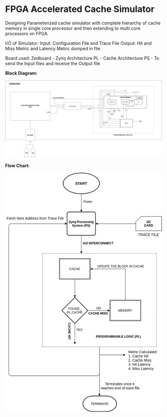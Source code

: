 # FPGA Accelerated Cache Simulator
Designing Parameterized cache simulator with complete hierarchy of cache memory in single core processor and then extending to multi core processors on FPGA.

I/O of Simulator:
Input: Configuration File and Trace File
Output: Hit and Miss Metric and Latency Metric dumped in file

Board used: Zedboard - Zynq Architecture 
PL - Cache Architecture
PS - To send the Input files and receive the Output file



**Block Diagram:**

![image-20200824185554991](Images/CacheArchitecture_Blockdiagram.png)



**Flow Chart:**

![image-20200824184752121](Images/CacheArchitecture_FlowChart.png)

